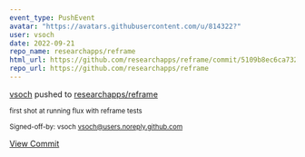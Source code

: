 ```yaml
---
event_type: PushEvent
avatar: "https://avatars.githubusercontent.com/u/814322?"
user: vsoch
date: 2022-09-21
repo_name: researchapps/reframe
html_url: https://github.com/researchapps/reframe/commit/5109b8ec6ca732e8d293d64865e43269187f0664
repo_url: https://github.com/researchapps/reframe
---
```


<a href='https://github.com/vsoch' target='_blank'>vsoch</a> pushed to <a href='https://github.com/researchapps/reframe' target='_blank'>researchapps/reframe</a>

<small>first shot at running flux with reframe tests

Signed-off-by: vsoch <vsoch@users.noreply.github.com></small>

<a href='https://github.com/researchapps/reframe/commit/5109b8ec6ca732e8d293d64865e43269187f0664' target='_blank'>View Commit</a>